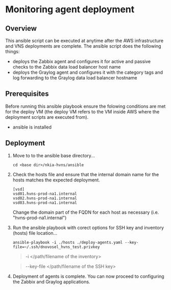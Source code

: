 # Monitoring agent deployment

## Overview
This ansible script can be executed at anytime after the AWS infrastructure and VNS deployments are complete.
The ansible script does the following things:
- deploys the Zabbix agent and configures it for active and passive checks to the Zabbix data load balancer host name
- deploys the Graylog agent and configures it with the category tags and log forwarding to the Graylog data load balancer hostname

## Prerequisites
Before running this ansible playbook ensure the folowing conditions are met for the deploy VM (the deploy VM refers to the VM inside AWS where the deployment scripts are executed from).
- ansible is installed

## Deployment
1. Move to to the ansible base directory...
    ```
    cd <base dir>/nkia-hvns/ansible
    ```
2.  Check the hosts file and ensure that the internal domain name for the hosts matches the expected deployment.
    ```
    [vsd]
    vsd01.hvns-prod-na1.internal
    vsd02.hvns-prod-na1.internal
    vsd03.hvns-prod-na1.internal
    ```
    Change the domain part of the FQDN for each host as necessary (i.e. "hvns-prod-na1.internal")
3.  Run the ansible playbook with corect options for SSH key and inventory (hosts) file location...
    ```
    ansible-playbook -i ./hosts ./deploy-agents.yaml --key-file=~/.ssh/dnovosel_hvns_test.privkey
    ```
    > -i </path/filename of the inventory>

    > --key-file </path/filename of the SSH key>

4. Deployment of agents is complete.  You can now proceed to configuring the Zabbix and Graylog applications.